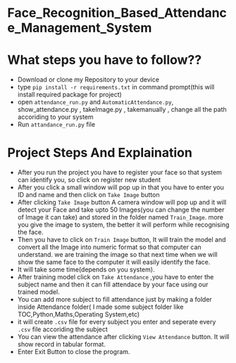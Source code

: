 # Face_Recognition_Based_Attendance_Management_System

# What steps you have to follow??
- Download or clone my Repository to your device
- type `pip install -r requirements.txt` in command prompt(this will install required package for project)
- open `attendance_run.py` and `AutomaticAttendance.py`, show_attendance.py , takeImage.py , takemanually , change all the path accoriding to your system
- Run `attandance_run.py` file

# Project Steps And Explaination
- After you run the project you have to register your face so that system can identify you, so click on register new student
- After you click a small window will pop up in that you have to enter you ID and name and then click on `Take Image` button
- After clicking `Take Image` button A camera window will pop up and it will detect your Face and take upto 50 Images(you can change the number of Image it can take) and stored in the folder named `Train_Image`. more you give the image to system, the better it will perform while recognising the face.
- Then you have to click on `Train Image` button, It will train the model and convert all the Image into numeric format so that computer can understand. we are training the image so that next time when we will show the same face to the computer it will easily identify the face.
- It will take some time(depends on you system).
- After training model click on `Take Attendance` ,you have to enter the subject name and then it can fill attendace by your face using our trained model.
- You can add more subject to fill attendance just by making a folder inside Attendance folder( I made some subject folder like TOC,Python,Maths,Operating System,etc)  
- it will create `.csv` file for every subject you enter and seperate every `.csv` file accoriding the subject
- You can view the attendance after clicking `View Attendance` button. It will show record in tabular format.
- Enter Exit Button to close the program.
